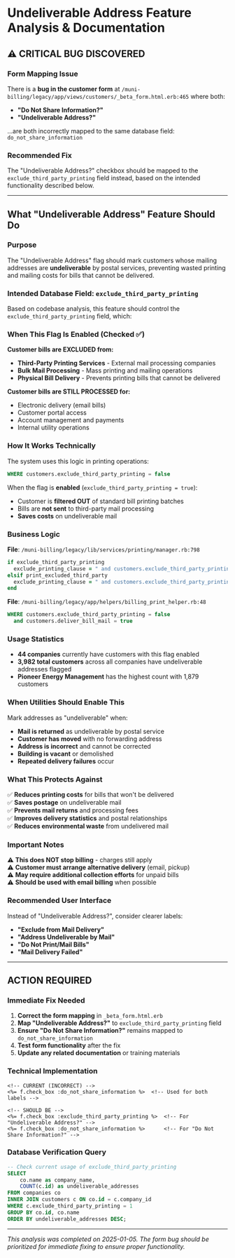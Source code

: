 # **Undeliverable Address** Feature Analysis & Documentation

## **⚠️ CRITICAL BUG DISCOVERED**

### **Form Mapping Issue**
There is a **bug in the customer form** at `/muni-billing/legacy/app/views/customers/_beta_form.html.erb:465` where both:
- **"Do Not Share Information?"** 
- **"Undeliverable Address?"**

...are both incorrectly mapped to the same database field: `do_not_share_information`

### **Recommended Fix**
The "Undeliverable Address?" checkbox should be mapped to the `exclude_third_party_printing` field instead, based on the intended functionality described below.

---

## **What "Undeliverable Address" Feature Should Do**

### **Purpose**
The "Undeliverable Address" flag should mark customers whose mailing addresses are **undeliverable** by postal services, preventing wasted printing and mailing costs for bills that cannot be delivered.

### **Intended Database Field: `exclude_third_party_printing`**

Based on codebase analysis, this feature should control the `exclude_third_party_printing` field, which:

### **When This Flag Is Enabled (Checked ✅)**

**Customer bills are EXCLUDED from:**
- **Third-Party Printing Services** - External mail processing companies
- **Bulk Mail Processing** - Mass printing and mailing operations  
- **Physical Bill Delivery** - Prevents printing bills that cannot be delivered

**Customer bills are STILL PROCESSED for:**
- Electronic delivery (email bills)
- Customer portal access
- Account management and payments
- Internal utility operations

### **How It Works Technically**

The system uses this logic in printing operations:
```sql
WHERE customers.exclude_third_party_printing = false
```

When the flag is **enabled** (`exclude_third_party_printing = true`):
- Customer is **filtered OUT** of standard bill printing batches
- Bills are **not sent** to third-party mail processing
- **Saves costs** on undeliverable mail

### **Business Logic**

**File**: `/muni-billing/legacy/lib/services/printing/manager.rb:798`
```ruby
if exclude_third_party_printing
  exclude_printing_clause = " and customers.exclude_third_party_printing = false "
elsif print_excluded_third_party  
  exclude_printing_clause = " and customers.exclude_third_party_printing = true "
end
```

**File**: `/muni-billing/legacy/app/helpers/billing_print_helper.rb:48`
```sql
WHERE customers.exclude_third_party_printing = false 
  and customers.deliver_bill_mail = true
```

### **Usage Statistics**
- **44 companies** currently have customers with this flag enabled
- **3,982 total customers** across all companies have undeliverable addresses flagged
- **Pioneer Energy Management** has the highest count with 1,879 customers

### **When Utilities Should Enable This**

Mark addresses as "undeliverable" when:
- **Mail is returned** as undeliverable by postal service
- **Customer has moved** with no forwarding address
- **Address is incorrect** and cannot be corrected
- **Building is vacant** or demolished
- **Repeated delivery failures** occur

### **What This Protects Against**

✅ **Reduces printing costs** for bills that won't be delivered  
✅ **Saves postage** on undeliverable mail  
✅ **Prevents mail returns** and processing fees  
✅ **Improves delivery statistics** and postal relationships  
✅ **Reduces environmental waste** from undelivered mail

### **Important Notes**

⚠️ **This does NOT stop billing** - charges still apply  
⚠️ **Customer must arrange alternative delivery** (email, pickup)  
⚠️ **May require additional collection efforts** for unpaid bills  
⚠️ **Should be used with email billing** when possible

### **Recommended User Interface**

Instead of "Undeliverable Address?", consider clearer labels:
- **"Exclude from Mail Delivery"**
- **"Address Undeliverable by Mail"**  
- **"Do Not Print/Mail Bills"**
- **"Mail Delivery Failed"**

---

## **ACTION REQUIRED**

### **Immediate Fix Needed**
1. **Correct the form mapping** in `_beta_form.html.erb`
2. **Map "Undeliverable Address?"** to `exclude_third_party_printing` field
3. **Ensure "Do Not Share Information?"** remains mapped to `do_not_share_information`
4. **Test form functionality** after the fix
5. **Update any related documentation** or training materials

### **Technical Implementation**
```erb
<!-- CURRENT (INCORRECT) -->
<%= f.check_box :do_not_share_information %>  <!-- Used for both labels -->

<!-- SHOULD BE -->
<%= f.check_box :exclude_third_party_printing %>  <!-- For "Undeliverable Address?" -->
<%= f.check_box :do_not_share_information %>      <!-- For "Do Not Share Information?" -->
```

### **Database Verification Query**
```sql
-- Check current usage of exclude_third_party_printing
SELECT 
    co.name as company_name,
    COUNT(c.id) as undeliverable_addresses
FROM companies co
INNER JOIN customers c ON co.id = c.company_id 
WHERE c.exclude_third_party_printing = 1
GROUP BY co.id, co.name
ORDER BY undeliverable_addresses DESC;
```

---

*This analysis was completed on 2025-01-05. The form bug should be prioritized for immediate fixing to ensure proper functionality.*